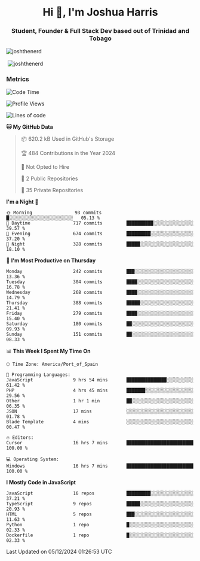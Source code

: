 <h1 align="center">Hi 👋, I'm Joshua Harris</h1>
<h3 align="center">Student, Founder & Full Stack Dev based out of Trinidad and Tobago</h3>

<p align="left"> <img src="https://komarev.com/ghpvc/?username=JoshTheDeveloperr" alt="joshthenerd" /> </p>

<p>&nbsp;<img align="center" src="https://github-readme-stats.vercel.app/api?username=JoshTheDeveloperr&show_icons=true&count_private=true" alt="joshthenerd" /></p>

### Metrics

<!--START_SECTION:waka-->
![Code Time](http://img.shields.io/badge/Code%20Time-1%2C047%20hrs%2023%20mins-blue)

![Profile Views](http://img.shields.io/badge/Profile%20Views-1-blue)

![Lines of code](https://img.shields.io/badge/From%20Hello%20World%20I%27ve%20Written-3.6%20million%20lines%20of%20code-blue)

**🐱 My GitHub Data** 

> 📦 620.2 kB Used in GitHub's Storage 
 > 
> 🏆 484 Contributions in the Year 2024
 > 
> 🚫 Not Opted to Hire
 > 
> 📜 2 Public Repositories 
 > 
> 🔑 35 Private Repositories 
 > 
**I'm a Night 🦉** 

```text
🌞 Morning                93 commits          █░░░░░░░░░░░░░░░░░░░░░░░░   05.13 % 
🌆 Daytime                717 commits         ██████████░░░░░░░░░░░░░░░   39.57 % 
🌃 Evening                674 commits         █████████░░░░░░░░░░░░░░░░   37.20 % 
🌙 Night                  328 commits         █████░░░░░░░░░░░░░░░░░░░░   18.10 % 
```
📅 **I'm Most Productive on Thursday** 

```text
Monday                   242 commits         ███░░░░░░░░░░░░░░░░░░░░░░   13.36 % 
Tuesday                  304 commits         ████░░░░░░░░░░░░░░░░░░░░░   16.78 % 
Wednesday                268 commits         ████░░░░░░░░░░░░░░░░░░░░░   14.79 % 
Thursday                 388 commits         █████░░░░░░░░░░░░░░░░░░░░   21.41 % 
Friday                   279 commits         ████░░░░░░░░░░░░░░░░░░░░░   15.40 % 
Saturday                 180 commits         ██░░░░░░░░░░░░░░░░░░░░░░░   09.93 % 
Sunday                   151 commits         ██░░░░░░░░░░░░░░░░░░░░░░░   08.33 % 
```


📊 **This Week I Spent My Time On** 

```text
🕑︎ Time Zone: America/Port_of_Spain

💬 Programming Languages: 
JavaScript               9 hrs 54 mins       ███████████████░░░░░░░░░░   61.42 % 
PHP                      4 hrs 45 mins       ███████░░░░░░░░░░░░░░░░░░   29.56 % 
Other                    1 hr 1 min          ██░░░░░░░░░░░░░░░░░░░░░░░   06.35 % 
JSON                     17 mins             ░░░░░░░░░░░░░░░░░░░░░░░░░   01.78 % 
Blade Template           4 mins              ░░░░░░░░░░░░░░░░░░░░░░░░░   00.47 % 

🔥 Editors: 
Cursor                   16 hrs 7 mins       █████████████████████████   100.00 % 

💻 Operating System: 
Windows                  16 hrs 7 mins       █████████████████████████   100.00 % 
```

**I Mostly Code in JavaScript** 

```text
JavaScript               16 repos            █████████░░░░░░░░░░░░░░░░   37.21 % 
TypeScript               9 repos             █████░░░░░░░░░░░░░░░░░░░░   20.93 % 
HTML                     5 repos             ███░░░░░░░░░░░░░░░░░░░░░░   11.63 % 
Python                   1 repo              █░░░░░░░░░░░░░░░░░░░░░░░░   02.33 % 
Dockerfile               1 repo              █░░░░░░░░░░░░░░░░░░░░░░░░   02.33 % 
```




 Last Updated on 05/12/2024 01:26:53 UTC
<!--END_SECTION:waka-->
